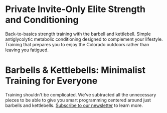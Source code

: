 # Private Invite-Only Elite Strength and Conditioning

Back-to-basics strength training with the barbell and kettlebell. Simple antiglycolytic metabolic conditioning designed to complement your lifestyle. Training that prepares you to enjoy the Colorado outdoors rather than leaving you fatigued.

# Barbells & Kettlebells: Minimalist Training for Everyone

Training shouldn't be complicated. We've subtracted all the unnecessary pieces to be able to give you smart programming centered around just barbells and kettlebells. [Subscribe to our newsletter](https://sbkb.substack.com/) to learn more.

